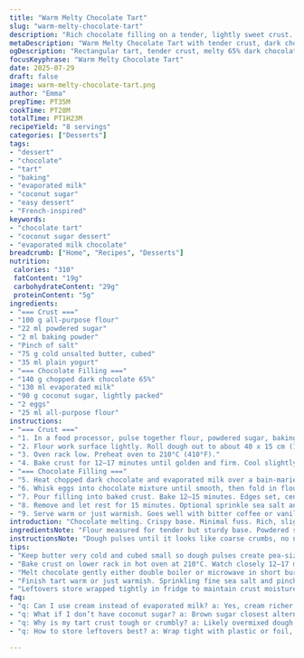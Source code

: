 ```yaml
---
title: "Warm Melty Chocolate Tart"
slug: "warm-melty-chocolate-tart"
description: "Rich chocolate filling on a tender, lightly sweet crust. Uses dark chocolate 65% instead of 70%, with evaporated milk replacing cream. Brown sugar swapped to coconut sugar. Slightly thinner crust and shorter bake times. Finished with a sprinkle of sea salt and a touch of chili powder for a kick. Ready in about an hour and 20 minutes. Serves 8 in a rectangular tart pan. A simple dessert, fancy enough for guests but relaxed enough for a weeknight treat."
metaDescription: "Warm Melty Chocolate Tart with tender crust, dark chocolate 65%, coconut sugar, evaporated milk, sea salt, and chili for subtle heat. Serves 8, 1h20m total."
ogDescription: "Rectangular tart, tender crust, melty 65% dark chocolate filling. Coconut sugar, chili pop, sea salt sprinkle. Ready in about 80 minutes. Eight servings."
focusKeyphrase: "Warm Melty Chocolate Tart"
date: 2025-07-29
draft: false
image: warm-melty-chocolate-tart.png
author: "Emma"
prepTime: PT35M
cookTime: PT28M
totalTime: PT1H23M
recipeYield: "8 servings"
categories: ["Desserts"]
tags:
- "dessert"
- "chocolate"
- "tart"
- "baking"
- "evaporated milk"
- "coconut sugar"
- "easy dessert"
- "French-inspired"
keywords:
- "chocolate tart"
- "coconut sugar dessert"
- "evaporated milk chocolate"
breadcrumb: ["Home", "Recipes", "Desserts"]
nutrition: 
 calories: "310"
 fatContent: "19g"
 carbohydrateContent: "29g"
 proteinContent: "5g"
ingredients:
- "=== Crust ==="
- "100 g all-purpose flour"
- "22 ml powdered sugar"
- "2 ml baking powder"
- "Pinch of salt"
- "75 g cold unsalted butter, cubed"
- "35 ml plain yogurt"
- "=== Chocolate Filling ==="
- "140 g chopped dark chocolate 65%"
- "130 ml evaporated milk"
- "90 g coconut sugar, lightly packed"
- "2 eggs"
- "25 ml all-purpose flour"
instructions:
- "=== Crust ==="
- "1. In a food processor, pulse together flour, powdered sugar, baking powder, and salt. Add the cubed butter. Pulse until pea-sized lumps form. Drizzle in the yogurt. Pulse just until dough starts coming together. Don't overmix. Remove and press into a disc."
- "2. Flour work surface lightly. Roll dough out to about 40 x 15 cm (16 x 6 in), roughly 3 mm thick. Fit into a 35 x 10 cm (14 x 4 in) removable bottom tart pan. Trim edges. Prick the base with a fork. Chill 35 minutes."
- "3. Oven rack low. Preheat oven to 210°C (410°F)."
- "4. Bake crust for 12–17 minutes until golden and firm. Cool slightly."
- "=== Chocolate Filling ==="
- "5. Heat chopped dark chocolate and evaporated milk over a bain-marie or gently in microwave till melted and smooth. Off heat, whisk in coconut sugar until combined."
- "6. Whisk eggs into chocolate mixture until smooth, then fold in flour evenly."
- "7. Pour filling into baked crust. Bake 12–15 minutes. Edges set, center still slightly soft and wobbly."
- "8. Remove and let rest for 15 minutes. Optional sprinkle sea salt and a pinch of chili powder on top for savory twist."
- "9. Serve warm or just warmish. Goes well with bitter coffee or vanilla ice cream."
introduction: "Chocolate melting. Crispy base. Minimal fuss. Rich, slightly bitter 65% dark chocolate, smoother evaporated milk replacing thick cream. Coconut sugar swaps out for less processed sweet touch. A dash of chili powder after gives unexpected warmth. Tart rectangular shape, not round. Quick chill for dough. Shorter bake times ran, so edges firm but center jiggly. Oven hot, rack low to prevent bottom burning. Few ingredients, simple techniques, no eggs whisked separately or special tools. Just quick pulses in processor. That sugar dusted crust crumbly and just lightly sweet, contrasts softly against custardy chocolate. Makes eight slices. A quick dessert but feels special. Best served warm. Ice cream optional but maybe needed if rich. Room temperature degrades edges do. Balance of creamy, crisp, bittersweet and heat. Serve fast. Minimal leftovers. More than chocolate cake but less fussy than gateau."
ingredientsNote: "Flour measured for tender but sturdy base. Powdered sugar instead of granulated keeps texture delicate, subtle sweetness. Baking powder small pinch added to keep crust light, not dense. Butter kept cold, diced small, helps create pockets for flakiness when baked. Yogurt adds moisture but also tang, helps fold flour proteins gently. Dark chocolate 65% chosen over 70% for smoother, less intense bitterness. Evaporated milk replaces double cream; fewer calories, easier to melt, less heavy. Coconut sugar swaps brown because less processed and adds subtle caramel and smoky notes. Eggs used whole, bringing richness and structure. Flour added to filling thickens without toughening as much as cornstarch would. The chili powder and sea salt sprinkled at end deliver balance and surprise, not overpowering by any means. Adapt sugar or chocolate type as preferred but expect changes in texture and taste."
instructionsNote: "Dough pulses until it looks like coarse crumbs, no need for fully coming together. Hands form dough disc quickly to avoid warming butter too much. Roll carefully, dusting work surface to prevent stickiness, but too much flour will toughen crust. Dock (fork poke) holes prevent bubbling up. Chill important for gluten rest and easier transfer to pan. Preheat oven fully, rack position low helps bottom cook crisp. Bake crust until lightly golden but not dark brown, remove earlier if pan thinner or oven hotter. Chocolate melts gentle, do not scorch. Whisk sugar in off heat so it dissolves smoothly without grain. Eggs added slowly, mixing well to avoid scrambling. Bake after pouring filling until edges start to firm; center oscillates when jiggled but holds shape. Do not overbake or filling will be dry. Rest after bake allows filling to set further making slicing neater. Salt and chili best freshness just before serving. Serve warm, not hot or cold, flavors best then. Refrigerate leftover tightly wrapped to avoid drying crust but reheat gently to return texture."
tips:
- "Keep butter very cold and cubed small so dough pulses create pea-sized lumps. Avoid overmixing or dough gets tough. Pulse quickly. Press into disc and chill well before rolling to reduce stickiness. Don't add too much flour rolling or crust toughens. Dock base to stop bubbles. Use removable bottom pan for easy slicing and clean edges. Chill dough 35 minutes minimum for gluten rest and handling."
- "Bake crust on lower rack in hot oven at 210°C. Watch closely 12–17 minutes. Pull out when golden but not dark brown to avoid dry crust. If oven runs hot, shorten bake time. Crust should be firm enough to hold filling but not too crisp or burnt. Cooler rack position stops bottom burning. Allow slight cooling before filling pour so crust retains shape and texture."
- "Melt chocolate gently either double boiler or microwave in short bursts, stir frequently. Avoid scorching or grainy texture. Off heat, whisk sugar in slowly to dissolve coconut sugar fully. Add eggs gradually with constant mixing to prevent scrambling. Folding flour last keeps filling tender. Baking filling 12–15 minutes—edges firm, center jiggles—key for melty texture. Overbaking dries it out quickly needing watchful eye."
- "Finish tart warm or just warmish. Sprinkling fine sea salt and pinch of chili powder right before serving adds sharp contrast and unexpected warmth. Chili powder subtle not overpowering but adds depth. Salt sharpens chocolate notes. Serve with vanilla ice cream or bitter coffee to balance richness. Room temperature makes crust edges degrade texture fast; best eaten soon after resting."
- "Leftovers store wrapped tightly in fridge to maintain crust moisture without drying. Reheat gently; too hot ruins melty center and hardens edges. Avoid freezing unless sealed airtight—texture loss likely. Dough can be prepped ahead and chilled before baking. Dough integrity depends on cold butter and minimal handling. Rolling thin around 3 mm delivers tender but sturdy base lifting custardy filling."
faq:
- "q: Can I use cream instead of evaporated milk? a: Yes, cream richer, thicker; melts differently. May thicken chocolate more, change texture. Watch baking time; could need adjustment. Evaporated milk lighter but keeps melty feel. Swap changes calorie count too."
- "q: What if I don’t have coconut sugar? a: Brown sugar closest alternative; similar caramel notes but more processed. Granulated sugar possible but less flavor impact, might be sweeter. Adjust amount slightly, dissolve fully so texture smooth. Experiment but chocolate filling texture can shift."
- "q: Why is my tart crust tough or crumbly? a: Likely overmixed dough or butter warmed too much. Cold butter crucial for flaky pockets. Too much flour when rolling stiffens. Dough pulses just until holds but still crumbly. Chill dough before rolling. Don’t handle dough too long or mix beyond needed."
- "q: How to store leftovers best? a: Wrap tight with plastic or foil, refrigerate. Avoid dryness; crust vulnerable. Reheat gently in low oven or microwave short bursts to soften filling without toughening crust. Leftovers won’t keep well room temp — crust gets stale fast. Freezing not recommended for texture loss."

---
```

